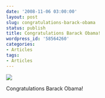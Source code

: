 ```yaml
---
date: '2008-11-06 03:00:00'
layout: post
slug: congratulations-barack-obama
status: publish
title: Congratulations Barack Obama!
wordpress_id: '58564260'
categories:
- Articles
tags:
- Articles
---
```


![](http://media.tumblr.com/G4X9Djbwyg10f5sf3GNW6A1Do1_500.jpg)  
  
Congratulations Barack Obama!
